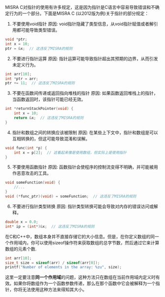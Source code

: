 MISRA C对指针的使用有许多规定，这是因为指针是C语言中容易导致错误和不确定行为的一个部分。下面是MISRA C (以2012版为例)关于指针的部分规定：

1. 不要使用void指针
原因: void指针隐藏了类型信息，从void指针赋值或者解引用都可能导致类型错误。
```c
void *ptr;
int x = 10;
ptr = &x;  // 这违反了MISRA的规则
```

2. 不要进行指针运算
原因: 指针运算可能导致指针超出其预期的边界，从而引发未定义行为。
```c
int arr[10];
int *ptr = arr;
ptr += 11;  // 这违反了MISRA的规则
```

3. 不要在函数间传递或返回指向堆栈的指针
原因: 如果函数返回堆栈上的指针，当函数返回时，该指针可能已经无效。
```c
int *returnStackPointer(void) {
    int x = 10;
    return &x;  // 这违反了MISRA的规则
}
```

4. 指针和数组之间的转换应该被限制
原因: 在某些上下文中，指针和数组是可以互相转换的，但这可能导致混淆和误解。
```c
void func(int *p) {
    int x = p[2];  // 这看起来像是使用数组，但实际上是使用指针
}
```

5. 不要使用函数指针
原因: 函数指针会使程序的控制流变得不明确，并可能被用作恶意攻击的工具。
```c
void someFunction(void) {
    //...
}
void (*func_ptr)(void) = someFunction;  // 这违反了MISRA的规则
```

6. 不要进行指针类型转换
原因: 指针类型转换可能会导致对内存的错误访问或解释。
```c
double x = 0.0;
int* ip = (int*)&x;  // 这违反了MISRA的规则
```

在C和C++中，数组本身并不直接存储它的大小信息。但是，在你定义数组的同一个作用域内，你可以使用sizeof操作符来获取数组的总字节数，然后通过它来计算数组的元素个数.
```c
int arr[10];
size_t size = sizeof(arr) / sizeof(arr[0]);
printf("Number of elements in the array: %zu", size);
```
这里一定要注意**同一个作用域**的问题，这种方法只在数组在当前作用域内定义时有效。如果你将数组作为一个函数参数传递，那么在那个函数中它会被解释为一个指针，你将无法使用这种方法来得知其大小。
